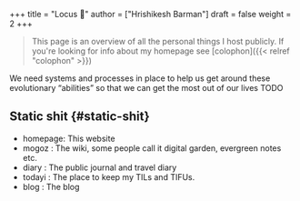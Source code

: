 +++
title = "Locus 🌊"
author = ["Hrishikesh Barman"]
draft = false
weight = 2
+++

<div class="book-hint info">

> This page is an overview of all the personal things I host publicly. If you're looking for info about my homepage see [colophon]({{< relref "colophon" >}})
</div>

We need systems and processes in place to help us get around these evolutionary “abilities” so that we can get the most out of our lives TODO


## Static shit {#static-shit}

-   homepage: This website
-   mogoz : The wiki, some people call it digital garden, evergreen notes etc.
-   diary : The public journal and travel diary
-   todayi : The place to keep my TILs and TIFUs.
-   blog : The blog
